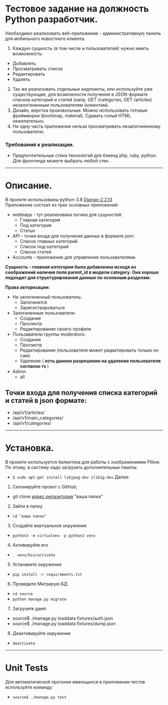 # Тестовое задание на должность Python разработчик.
Необходимо реализовать веб-приложение - административную панель для мобильного новостного клиента.  
1. Каждую сущность (в том числе и пользователей) нужно иметь возможность:
 * Добавлять
 * Просматривать список
 * Редактировать
 * Удалять  
2. Так же реализовать отдельные эндпоинты, или используйте уже существующие, для возможности получения в JSON-формате списков категорий и статей (напр. GET /categories, GET /articles) незалогиненным пользователям (клиентам).  
3. Дизайн, верстка произвольные. Можно использовать готовые фреймворки (bootstrap, material). Сдавать голый HTML нежелательно.
4. Ни одну часть приложения нельзя просматривать незалогиненному пользователю.  
### Требования к реализации.
 * Предпочтительные стеки технологий для бэкенд php, ruby, python. Для фронтенда можете выбрать любой стек.
----------------------------------------------------
# Описание.
В проекте использованы python-3.8 [Django-2.2.13](https://docs.djangoproject.com/en/2.2/)  
Приложение состоит из трех основных приложений:
 * webbapp - тут реализована логика для сущностей:  
   * Главная категория
   * Под категория
   * Статья
 * API - точки входа для получения данных в формате json:
   * Список главных категорий
   * Список под-категорий
   * Список статей
 * Accounts - приложение для управления пользователями.

**Сущность - _главная категория_ была добавленна исходя из соображений наличия поля parent_id в модели category. Она 
хорошо подходит для  структурирования данных по основным разделам.**

**Права авторизации:**
 * Не залогиненный пользователь:
   * Залогинится
   * Зарегистрироваться
 * Залогиненные пользователи:
   * Создание
   * Просмотр
   * Редактирование своего профиля 
 * Пользаватели группы moderators:
   * Создание
   * Просмотр
   * Редактирование (пользователя может редактировать только он сам)
   * Удаление ( **есть данное разрешение на удаление пользователя согласно тз** )
* Admin
   * all

## Точки входа для получения списка категорий и статей в json формате:
 * /api/v1/articles/
 * /api/v1/main_categories/
 * /api/v1/categories/
 ----------------------------------------------------

# Установка.
В проекте используется билиотека для работы с изображениями Pillow. По этому, в систему надо загрузить дополнительные пакеты:
 * ```$ sudo apt-get install libjpeg-dev zlib1g-dev```
Далее:
1. Склонируйте проект с GitHub; 
 * git clone [адрес репазитория](https://gitlab.com/nuvorish/article.git) "ваша папка"
2. Зайти в папку
 * ```cd "ваша папка"```
3. Cоздайте виртуальное окружение
 * ```python3 -m virtualenv -p python3 venv```
4. Активируйте его
 * ```. venv/bin/activate```
5. Устанавите окружение
 * ```pip install -r requirements.txt```
6. Проведите Мигрирую БД
 * ```cd source```
 * ```python manage.py migrate```
7. Загрузите дамп
 * source$ ./manage.py loaddata fixtures/auth.json 
 * source$ ./manage.py loaddata fixtures/dump.json
8. Деактивируйте окружение
 * ```deactivate``` 
 ----------------------------------------------------------------------------
# Unit Tests
Для автоматической прогонки имеющихся в приложении тестов используйте команду:
 * ```sourse$ ./manage.py test```
 




